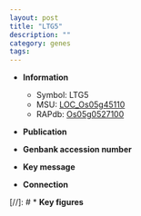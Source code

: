 ```yaml
---
layout: post
title: "LTG5"
description: ""
category: genes
tags: 
---
```


* **Information**  
    + Symbol: LTG5  
    + MSU: [LOC_Os05g45110](http://rice.uga.edu/cgi-bin/ORF_infopage.cgi?orf=LOC_Os05g45110)  
    + RAPdb: [Os05g0527100](http://rapdb.dna.affrc.go.jp/viewer/gbrowse_details/irgsp1?name=Os05g0527100)  

* **Publication**  

* **Genbank accession number**  

* **Key message**  

* **Connection**  

[//]: # * **Key figures**  


